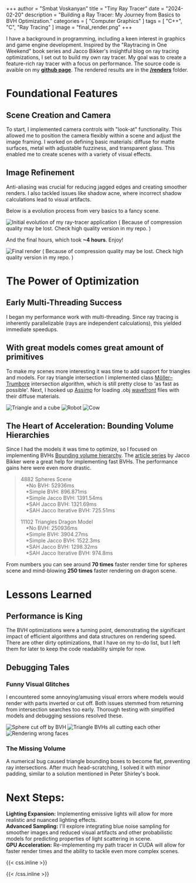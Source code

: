 +++
author = "Smbat Voskanyan"
title = "Tiny Ray Tracer"
date = "2024-02-20"
description = "Building a Ray Tracer: My Journey from Basics to BVH Optimization."
categories = [
    "Computer Graphics"
]
tags = [
    "C++",
    "C",
    "Ray Tracing"
]
image = "final_render.png"
+++

I have a background in programming, including a keen interest in graphics and game engine development. Inspired by the "Raytracing in One Weekend" book series and Jacco Bikker's insightful blog on ray tracing optimizations, I set out to build my own ray tracer.  My goal was to create a feature-rich ray tracer with a focus on performance. The source code is avaible on my **[github page](https://github.com/TheSenPie/tiny-ray-tracer)**. The rendered results are in the **[/renders](https://github.com/TheSenPie/tiny-ray-tracer/tree/main/renders)** folder.

# Foundational Features

## Scene Creation and Camera
To start, I implemented camera controls with "look-at" functionality. This allowed me to position the camera flexibly within a scene and adjust the image framing. I worked on defining basic materials: diffuse for matte surfaces, metal with adjustable fuzziness, and transparent glass. This enabled me to create scenes with a variety of visual effects.

## Image Refinement
Anti-aliasing was crucial for reducing jagged edges and creating smoother renders. I also tackled issues like shadow acne, where incorrect shadow calculations lead to visual artifacts.

Below is a evolution process from very basics to a fancy scene.

![Initial evolution of my ray-tracer application ( Because of compression quality may be lost. Check high quality version in my repo. )](evolution.png)

And the final hours, which took **~4 hours**. Enjoy!

![Final render ( Because of compression quality may be lost. Check high quality version in my repo. )](final_render.png)

# The Power of Optimization

## Early Multi-Threading Success
I began my performance work with multi-threading. Since ray tracing is inherently parallelizable (rays are independent calculations), this yielded immediate speedups.

## With great models comes great amount of primitives
To make my scenes more interesting it was time to add support for triangles and models. For ray triangle intersection I implemented class [Möller–Trumbore](https://en.wikipedia.org/wiki/M%C3%B6ller%E2%80%93Trumbore_intersection_algorithm) intersection algorithm, which is still pretty close to 'as fast as possible'. Next, I hooked up [Assimp](https://en.wikipedia.org/wiki/Open_Asset_Import_Library) for loading .obj [wavefront](https://en.wikipedia.org/wiki/Wavefront_.obj_file) files with their diffuse materials.

![Triangle and a cube](triangle-cube.png) ![Robot](robot.png) ![Cow](cow.png)


## The Heart of Acceleration: Bounding Volume Hierarchies

Since I had the models it was time to optimize, so I focused on implementing BVHs [Bounding volume hierarchy](https://en.wikipedia.org/wiki/Bounding_volume_hierarchy). The [article series](https://jacco.ompf2.com/2022/04/13/how-to-build-a-bvh-part-1-basics/) by Jacco Bikker were a great help for implementing fast BVHs. The performance gains here were even more drastic.

>4882 Spheres Scene<br>
>&emsp;*No BVH: 52936ms<br>
>&emsp;*Simple BVH: 896.871ms<br>
>&emsp;*Simple Jacco BVH: 1391.54ms<br>
>&emsp;*SAH Jacco BVH: 1321.69ms<br>
>&emsp;*SAH Jacco Iterative BVH: 725.51ms<br>
>
>11102 Triangles Dragon Model<br>
>&emsp;*No BVH: 250936ms<br>
>&emsp;*Simple BVH: 3904.27ms<br>
>&emsp;*Simple Jacco BVH: 1522.3ms<br>
>&emsp;*SAH Jacco BVH: 1298.32ms<br>
>&emsp;*SAH Jacco Iterative BVH: 974.8ms<br>

From numbers you can see around **70 times** faster render time for spheres scene and mind-blowing **250 times** faster rendering on dragon scene.

# Lessons Learned

## Performance is King
The BVH optimizations were a turning point, demonstrating the significant impact of efficient algorithms and data structures on rendering speed. There are other dirty optimizations, that I have on my to-do list, but I left them for later to keep the code readability simple for now.

## Debugging Tales

### Funny Visual Glitches
I encountered some annoying/amusing visual errors where models would render with parts inverted or cut off. Both issues stemmed from returning from intersection searches too early. Thorough testing with simplified models and debugging sessions resolved these.

![Sphere cut off by BVH](bvh-bug-1.png) ![Triangle BVHs all cutting each other](bvh-bug-2.png) ![Rendering wrong faces](box-bug.png)

### The Missing Volume
A numerical bug caused triangle bounding boxes to become flat, preventing ray intersections. After much head-scratching, I solved it with minor padding, similar to a solution mentioned in Peter Shirley's book.

# Next Steps:
**Lighting Expansion:** Implementing emissive lights will allow for more realistic and nuanced lighting effects.<br>
**Advanced Sampling:** I'll explore integrating blue noise sampling for smoother images and reduced visual artifacts and other probabilistic models for predicting properties of light scattering in scene.<br>
**GPU Acceleration:** Re-implementing my path tracer in CUDA will allow for faster render times and the ability to tackle even more complex scenes.<br>

{{< css.inline >}}
<style>
.canon { background: white; width: 100%; height: auto; }
</style>
{{< /css.inline >}}
